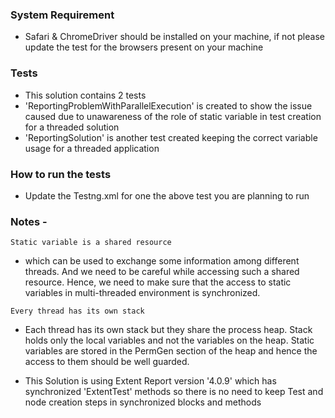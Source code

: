 ### System Requirement
- Safari & ChromeDriver should be installed on your machine, if not please update the test for the browsers present on your machine

### Tests
- This solution contains 2 tests
- 'ReportingProblemWithParallelExecution' is created to show the issue caused due to unawareness of the role of static variable
in test creation for a threaded solution
-  'ReportingSolution' is another test created keeping the correct variable usage for a threaded application

### How to run the tests
- Update the Testng.xml for one the above test you are planning to run

### Notes -

`Static variable is a shared resource`
- which can be used to exchange some information among different threads.
And we need to be careful while accessing such a shared resource. Hence, we need to make sure that the access to static variables in multi-threaded environment is synchronized.

`Every thread has its own stack`
- Each thread has its own stack but they share the process heap.
Stack holds only the local variables and not the variables on the heap. Static variables are stored in the PermGen section of the heap and hence the access to them should be well guarded.

- This Solution is using Extent Report version '4.0.9' which has synchronized 'ExtentTest' methods so there is no need to keep Test and node creation steps in synchronized blocks and methods